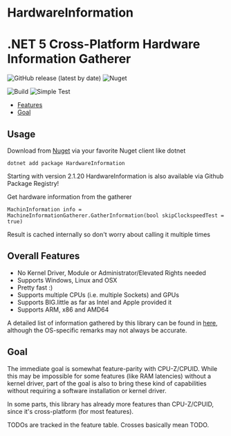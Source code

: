 # HardwareInformation

.NET 5 Cross-Platform Hardware Information Gatherer
================

![GitHub release (latest by date)](https://img.shields.io/github/v/release/L3tum/HardwareInformation?style=flat-square)
![Nuget](https://img.shields.io/nuget/v/HardwareInformation?style=flat-square)

![Build](https://github.com/L3tum/HardwareInformation/workflows/.NET%20Core%20CI/badge.svg?style=flat-square)
![Simple Test](https://github.com/L3tum/HardwareInformation/workflows/.NET%20Core%20Simple%20Test/badge.svg?style=flat-square)

- [Features](#features)
- [Goal](#goal)

## Usage

Download from [Nuget](https://www.nuget.org/packages/HardwareInformation/) via your favorite Nuget client like dotnet

`dotnet add package HardwareInformation`

Starting with version 2.1.20 HardwareInformation is also available via Github Package Registry!

Get hardware information from the gatherer

`MachinInformation info = MachineInformationGatherer.GatherInformation(bool skipClockspeedTest = true)`

Result is cached internally so don't worry about calling it multiple times

## Overall Features

- No Kernel Driver, Module or Administrator/Elevated Rights needed
- Supports Windows, Linux and OSX
- Pretty fast :)
- Supports multiple CPUs (i.e. multiple Sockets) and GPUs
- Supports BIG.little as far as Intel and Apple provided it
- Supports ARM, x86 and AMD64

A detailed list of information gathered by this library can be found in [here](./docs/SupportedInformation.md), although the OS-specific remarks may not always be accurate.

## Goal

The immediate goal is somewhat feature-parity with CPU-Z/CPUID. While this may be impossible for some features (like RAM
latencies) without a kernel driver, part of the goal is also to bring these kind of capabilities without requiring a
software installation or kernel driver.

In some parts, this library has already more features than CPU-Z/CPUID, since it's cross-platform (for most features).

TODOs are tracked in the feature table. Crosses basically mean TODO.
